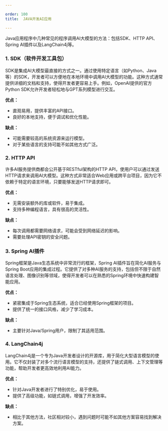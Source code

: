 ```yaml
---

order: 100
title:  JAVA开发AI应用

---
```


Java应用程序中几种常见的程序调用AI大模型的方法：包括SDK、HTTP API、Spring AI插件以及LangChain4j等。

### 1. SDK（软件开发工具包）

SDK是集成AI大模型最直接的方式之一。通过使用特定语言（如Python、Java等）的SDK，开发者可以方便地在本地环境中调用AI大模型的功能。这种方式通常提供详细的文档和支持，使得开发者更容易上手。例如，OpenAI提供的官方Python SDK允许开发者轻松地与GPT系列模型进行交互。

**优点：**
- 直观易用，提供丰富的API接口。
- 良好的本地支持，便于调试和优化性能。

**缺点：**
- 可能需要较高的系统资源来运行模型。
- 对于某些语言的支持可能不如其他方式广泛。

### 2. HTTP API

许多AI服务提供商都会公开基于RESTful架构的HTTP API，使用户可以通过发送HTTP请求来调用AI大模型。这种方式非常适合Web应用或跨平台项目，因为它不依赖于特定的语言环境，只要能够发送HTTP请求即可。

**优点：**
- 无需安装额外的库或软件，易于集成。
- 支持多种编程语言，具有很高的灵活性。

**缺点：**
- 每次调用都需要网络请求，可能会受到网络延迟的影响。
- 需要处理API密钥的安全问题。

### 3. Spring AI插件

Spring框架是Java生态系统中非常流行的框架，Spring AI插件旨在简化AI服务与Spring Boot应用的集成过程。它提供了对多种AI服务的支持，包括但不限于自然语言处理、图像识别等领域，使得开发者可以在熟悉的Spring环境中快速构建智能应用。

**优点：**
- 紧密集成于Spring生态系统，适合已经使用Spring框架的项目。
- 提供了统一的接口风格，减少了学习成本。

**缺点：**
- 主要针对Java/Spring用户，限制了其适用范围。

### 4. LangChain4j

LangChain4j是一个专为Java开发者设计的开源库，用于简化大型语言模型的使用。它不仅封装了对多个流行语言模型的支持，还提供了链式调用、上下文管理等功能，帮助开发者更高效地利用AI能力。

**优点：**
- 针对Java开发者进行了特别优化，易于使用。
- 提供了高级功能，如链式调用，增强了开发效率。

**缺点：**
- 相比于其他方法，社区相对较小，遇到问题时可能不如其他方案容易找到解决方案。






